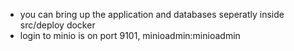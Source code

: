 - you can bring up the application and databases seperatly inside src/deploy docker
- login to minio is on port 9101, minioadmin:minioadmin